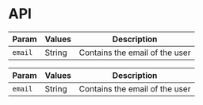 # API

| Param | Values  | Description  |
| ------------- | ------------- | --------------------- |
| `email` | String | Contains the email of the user  |


| Param | Values  | Description  |
| ------------- | ------------- | --------------------- |
| `email` | String | Contains the email of the user  |

